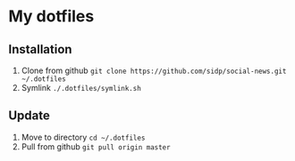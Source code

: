 # My dotfiles

## Installation

1. Clone from github `git clone https://github.com/sidp/social-news.git ~/.dotfiles`
2. Symlink `./.dotfiles/symlink.sh`

## Update

1. Move to directory `cd ~/.dotfiles`
2. Pull from github `git pull origin master`
